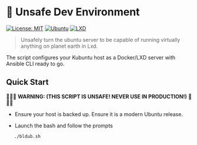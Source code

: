 # 🚀 Unsafe Dev Environment

[![License: MIT](https://img.shields.io/badge/License-MIT-yellow.svg)](https://opensource.org/licenses/MIT)
[![Ubuntu](https://img.shields.io/badge/Ubuntu-Compatible-orange.svg)](https://ubuntu.com/)
[![LXD](https://img.shields.io/badge/LXD-Powered-blue.svg)](https://linuxcontainers.org/lxd/)

> Unsafely turn the ubuntu server to be capable of running virtually anything on planet earth in Lxd. 

The script configures your Kubuntu host as a Docker/LXD server with Ansible CLI ready to go. 

## Quick Start

🌌🌌🌌 **WARNING: (THIS SCRIPT IS UNSAFE! NEVER USE IN PRODUCTION!)** 🌌🌌🌌

* Ensure your host is backed up. Ensure it is a modern Ubuntu release.

* Launch the bash and follow the prompts
```bash
   ./bldub.sh
```
